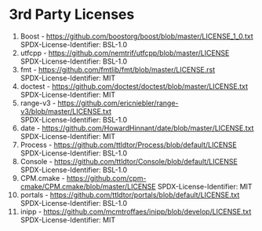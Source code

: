 # 3rd Party Licenses

1. Boost - https://github.com/boostorg/boost/blob/master/LICENSE_1_0.txt  
   SPDX-License-Identifier: BSL-1.0
2. utfcpp - https://github.com/nemtrif/utfcpp/blob/master/LICENSE  
   SPDX-License-Identifier: BSL-1.0
3. fmt - https://github.com/fmtlib/fmt/blob/master/LICENSE.rst  
   SPDX-License-Identifier: MIT
4. doctest - https://github.com/doctest/doctest/blob/master/LICENSE.txt  
   SPDX-License-Identifier: MIT
5. range-v3 - https://github.com/ericniebler/range-v3/blob/master/LICENSE.txt  
   SPDX-License-Identifier: BSL-1.0
6. date - https://github.com/HowardHinnant/date/blob/master/LICENSE.txt  
   SPDX-License-Identifier: MIT
7. Process - https://github.com/ttldtor/Process/blob/default/LICENSE  
   SPDX-License-Identifier: BSL-1.0
8. Console - https://github.com/ttldtor/Console/blob/default/LICENSE  
   SPDX-License-Identifier: BSL-1.0
9. CPM.cmake - https://github.com/cpm-cmake/CPM.cmake/blob/master/LICENSE
   SPDX-License-Identifier: MIT
10. portals - https://github.com/ttldtor/portals/blob/default/LICENSE.txt  
    SPDX-License-Identifier: BSL-1.0
11. inipp - https://github.com/mcmtroffaes/inipp/blob/develop/LICENSE.txt  
    SPDX-License-Identifier: MIT